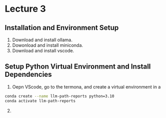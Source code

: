 # Lecture 3



## Installation and Environment Setup

1.  Download and install ollama.
2.  Dowonload and install miniconda.
3.  Download and install vscode.

## Setup Python Virtual Environment and Install Dependencies
1.  Oepn VScode, go to the termona, and create a virtual environment in a
   ```bash
conda create --name llm-path-reports python=3.10
conda activate llm-path-reports
```   
2.   
